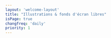 ```yaml
---
layout: 'welcome-layout'
title: "Illustrations & fonds d'écran libres"
isPage: true
changfreq: 'daily'
priority: 1
---
```



